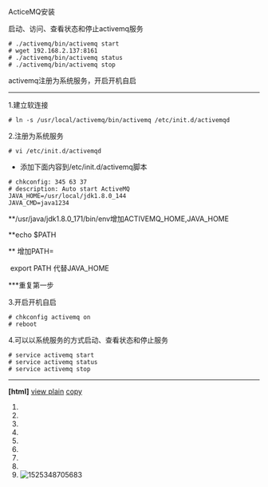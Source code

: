 ActiceMQ安装

启动、访问、查看状态和停止activemq服务

```
# ./activemq/bin/activemq start
# wget 192.168.2.137:8161
# ./activemq/bin/activemq status
# ./activemq/bin/activemq stop
```

activemq注册为系统服务，开启开机自启

------

1.建立软连接

```
# ln -s /usr/local/activemq/bin/activemq /etc/init.d/activemqd
```

2.注册为系统服务

```
# vi /etc/init.d/activemqd
```

- 添加下面内容到/etc/init.d/activemq脚本

```
# chkconfig: 345 63 37
# description: Auto start ActiveMQ
JAVA_HOME=/usr/local/jdk1.8.0_144
JAVA_CMD=java1234
```

**/usr/java/jdk1.8.0_171/bin/env增加ACTIVEMQ_HOME,JAVA_HOME 

**echo $PATH

** 增加PATH=    

​	export PATH 代替JAVA_HOME

***重复第一步

3.开启开机自启

```
# chkconfig activemq on
# reboot
```

4.可以以系统服务的方式启动、查看状态和停止服务

```
# service activemq start
# service activemq status
# service activemq stop
```

------





**[html]** [view plain](https://blog.csdn.net/zbw18297786698/article/details/52994612#) [copy](https://blog.csdn.net/zbw18297786698/article/details/52994612#)

1. <!-- 添加访问ActiveMQ的账号密码 -->  
2. ​        <plugins>  
3. ​            <simpleAuthenticationPlugin>  
4. ​                <users>  
5. ​                    <authenticationUser username="zhangsan" password="123" groups="users,admins"/>  
6. ​                </users>  
7. ​            </simpleAuthenticationPlugin>  
8. ​        </plugins>  
9. ![1525348705683](C:\Users\M06\AppData\Local\Temp\1525348705683.png)